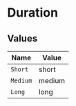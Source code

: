 # Duration


## Values

| Name     | Value    |
| -------- | -------- |
| `Short`  | short    |
| `Medium` | medium   |
| `Long`   | long     |